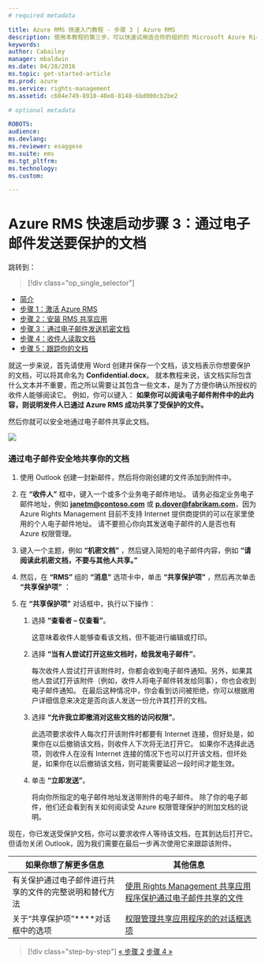 ```yaml
---
# required metadata

title: Azure RMS 快速入门教程 - 步骤 3 | Azure RMS
description: 使用本教程的第三步，可以快速试用适合你的组织的 Microsoft Azure Rights Management，只需执行 5 个步骤，所需时间不到 15 分钟。
keywords:
author: Cabailey
manager: mbaldwin
ms.date: 04/28/2016
ms.topic: get-started-article
ms.prod: azure
ms.service: rights-management
ms.assetid: c604e749-8918-40e8-8148-6bd000cb2be2

# optional metadata

ROBOTS: 
audience:
ms.devlang:
ms.reviewer: esaggese
ms.suite: ems
ms.tgt_pltfrm:
ms.technology:
ms.custom:

---
```



# Azure RMS 快速启动步骤 3：通过电子邮件发送要保护的文档

跳转到： 
> [!div class="op_single_selector"]
- [简介](quick-start-tutorial.md)
- [步骤 1：激活 Azure RMS](tutorial-step1.md)
- [步骤 2：安装 RMS 共享应用](tutorial-step2.md)
- [步骤 3：通过电子邮件发送机密文档](tutorial-step3.md)
- [步骤 4：收件人读取文档](tutorial-step4.md)
- [步骤 5：跟踪你的文档](tutorial-step5.md)


就这一步来说，首先请使用 Word 创建并保存一个文档，该文档表示你想要保护的文档，可以将其命名为 **Confidential.docx**。 就本教程来说，该文档实际包含什么文本并不重要，而之所以需要让其包含一些文本，是为了方便你确认所授权的收件人能够阅读它。 例如，你可以键入： **如果你可以阅读电子邮件附件中的此内容，则说明发件人已通过 Azure RMS 成功共享了受保护的文件。**

然后你就可以安全地通过电子邮件共享此文档。

![](../media/AzRMS_Tutorial_3_Screenshots.png)

### 通过电子邮件安全地共享你的文档

1.  使用 Outlook 创建一封新邮件，然后将你刚创建的文件添加到附件中。

2.  在 **“收件人”** 框中，键入一个或多个业务电子邮件地址。 请务必指定业务电子邮件地址，例如 **janetm@contoso.com** 或 **p.dover@fabrikam.com**，因为 Azure Rights Management 目前不支持 Internet 提供商提供的可以在家里使用的个人电子邮件地址。 请不要担心你向其发送电子邮件的人是否也有 Azure 权限管理。

3.  键入一个主题，例如  **“机密文档”** ，然后键入简短的电子邮件内容，例如 **“请阅读此机密文档，不要与其他人共享。”**

4.  然后，在 **“RMS”** 组的 **“消息”** 选项卡中，单击 **“共享保护项”** ，然后再次单击 **“共享保护项”** ：

5.  在 **“共享保护项”** 对话框中，执行以下操作：

    1.  选择 **“查看者 – 仅查看”**。

        这意味着收件人能够查看该文档，但不能进行编辑或打印。

    2.  选择 **“当有人尝试打开这些文档时，给我发电子邮件”**。

        每次收件人尝试打开该附件时，你都会收到电子邮件通知。另外，如果其他人尝试打开该附件（例如，收件人将电子邮件转发给同事），你也会收到电子邮件通知。 在最后这种情况中，你会看到访问被拒绝，你可以根据用户详细信息来决定是否向该人发送一份允许其打开的文档。

    3.  选择 **“允许我立即撤消对这些文档的访问权限”**。

        此选项要求收件人每次打开该附件时都要有 Internet 连接，但好处是，如果你在以后撤销该文档，则收件人下次将无法打开它。 如果你不选择此选项，则收件人在没有 Internet 连接的情况下也可以打开该文档，但坏处是，如果你在以后撤销该文档，则可能需要延迟一段时间才能生效。

    4.  单击 **“立即发送”**。

        将向你所指定的电子邮件地址发送带附件的电子邮件。 除了你的电子邮件，他们还会看到有关如何阅读受 Azure 权限管理保护的附加文档的说明。

现在，你已发送受保护文档，你可以要求收件人等待该文档，在其到达后打开它。 但请勿关闭 Outlook，因为我们需要在最后一步再次使用它来跟踪该附件。

|如果你想了解更多信息|其他信息|
|--------------------------------|--------------------------|
|有关保护通过电子邮件进行共享的文件的完整说明和替代方法|[使用 Rights Management 共享应用程序保护通过电子邮件共享的文件](../rms-client/sharing-app-protect-by-email.md)|
|关于“共享保护项”****对话框中的选项|[权限管理共享应用程序的的对话框选项](../rms-client/sharing-app-dialog-box.md)|


>[!div class="step-by-step"]
[« 步骤 2](tutorial-step2.md)
[步骤 4 »](tutorial-step4.md)

<!--HONumber=Apr16_HO3-->


